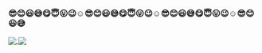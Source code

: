 ### :sunglasses::blush::smiley::sweat_smile::yum::innocent::stuck_out_tongue::wink::relaxed::sunglasses::blush::smiley::sweat_smile::yum::innocent::stuck_out_tongue::wink::relaxed::sunglasses::blush::smiley::sweat_smile::yum::innocent::stuck_out_tongue::wink::relaxed::sunglasses::blush::smiley::sweat_smile:

<a href="https://github.com/anuraghazra/github-readme-stats">
  <img align="center" src="https://github-readme-stats.vercel.app/api/top-langs/?username=anthfgreco&exclude_repo=conways-game-of-life-p5js&langs_count=10&layout=compact&theme=graywhite" />
</a>
<a href="https://github.com/anuraghazra/github-readme-stats">
  <img align="center" src="https://github-readme-stats.vercel.app/api?username=anthfgreco&hide=issues,prs&show_icons=true&theme=graywhite" />
</a>





<!--
**anthfgreco/anthfgreco** is a ✨ _special_ ✨ repository because its `README.md` (this file) appears on your GitHub profile.

Here are some ideas to get you started:

- 🔭 I’m currently working on ...
- 🌱 I’m currently learning ...
- 👯 I’m looking to collaborate on ...
- 🤔 I’m looking for help with ...
- 💬 Ask me about ...
- 📫 How to reach me: ...
- 😄 Pronouns: ...
- ⚡ Fun fact: ...
-->
